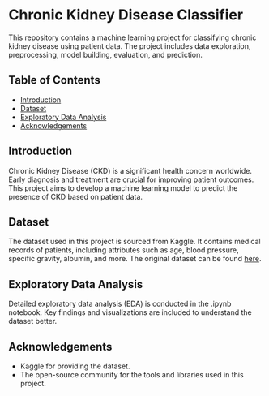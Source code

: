 # Chronic Kidney Disease Classifier

This repository contains a machine learning project for classifying chronic kidney disease using patient data. The project includes data exploration, preprocessing, model building, evaluation, and prediction.

## Table of Contents

- [Introduction](#introduction)
- [Dataset](#dataset)
- [Exploratory Data Analysis](#exploratory-data-analysis)
- [Acknowledgements](#acknowledgements)

## Introduction

Chronic Kidney Disease (CKD) is a significant health concern worldwide. Early diagnosis and treatment are crucial for improving patient outcomes. This project aims to develop a machine learning model to predict the presence of CKD based on patient data.

## Dataset

The dataset used in this project is sourced from Kaggle. It contains medical records of patients, including attributes such as age, blood pressure, specific gravity, albumin, and more. The original dataset can be found [here](https://archive.ics.uci.edu/ml/datasets/Chronic_Kidney_Disease).

## Exploratory Data Analysis
Detailed exploratory data analysis (EDA) is conducted in the .ipynb notebook. Key findings and visualizations are included to understand the dataset better.

## Acknowledgements
- Kaggle for providing the dataset.
- The open-source community for the tools and libraries used in this project.
